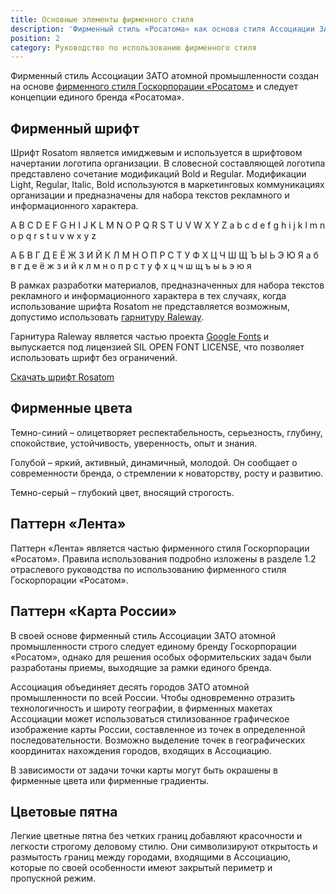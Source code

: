 ```yaml
---
title: Основные элементы фирменного стиля
description: 'Фирменный стиль «Росатома» как основа стиля Ассоциации ЗАТО атомной промышленности.'
position: 2
category: Руководство по использованию фирменного стиля
---
```


Фирменный стиль Ассоциации ЗАТО атомной промышленности создан на основе [фирменного стиля Госкорпорации «Росатом»](https://www.rosatom.ru/journalist/style/) и следует концепции единого бренда «Росатома».

## Фирменный шрифт

Шрифт Rosatom является имиджевым и используется в шрифтовом начертании логотипа организации. В словесной составляющей логотипа представлено сочетание модификаций Bold и Regular. Модификации Light, Regular, Italic, Bold используются в маркетинговых коммуникациях организации и предназначены для набора текстов рекламного и информационного характера.

<div class="font-demo">
  <p>
    A B C D E F G H I J K L M N O P Q R S T U V W X Y Z a b c d e f g h i j k l m n o p q r s t u v w x y z
  </p>
  <p>
    А Б В Г Д Е Ё Ж З И Й К Л М Н О П Р С Т У Ф Х Ц Ч Ш Щ Ъ Ы Ь Э Ю Я а б в г д е ё ж з и й к л м н о п р с т у ф х ц ч ш щ ъ ы ь э ю я
  </p>
</div>

В рамках разработки материалов, предназначенных для набора текстов рекламного и информационного характера в тех случаях, когда использование шрифта Rosatom не представляется возможным, допустимо использовать [гарнитуру Raleway](https://fonts.google.com/specimen/Raleway?subset=cyrillic).

Гарнитура Raleway является частью проекта [Google Fonts](https://fonts.google.com/) и выпускается под лицензией SIL OPEN FONT LICENSE, что позволяет использовать шрифт без ограничений.

<file-download><a href="/download/font.zip" target="_blank">Скачать шрифт Rosatom</a></file-download>

## Фирменные цвета

Темно-синий – олицетворяет респектабельность, серьезность, глубину, спокойствие, устойчивость, уверенность, опыт и знания.

Голубой – яркий, активный, динамичный, молодой. Он сообщает о современности бренда, о стремлении к новаторству, росту и развитию.

Темно-серый – глубокий цвет, вносящий строгость.

<!-- Демонстрация фирменных цветов -->

<!-- Демонстрация фирменных градиентов -->

## Паттерн «Лента»

Паттерн «Лента» является частью фирменного стиля Госкорпорации «Росатом». Правила использования подробно изложены в разделе 1.2 отраслевого руководства по использованию фирменного стиля Госкорпорации «Росатом».

<figure>
  <nuxt-img src="/pattern_tape.png" width="800"></nuxt-img>
</figure>

## Паттерн «Карта России»

В своей основе фирменный стиль Ассоциации ЗАТО атомной промышленности строго следует единому бренду Госкорпорации «Росатом», однако для решения особых оформительских задач были разработаны приемы, выходящие за рамки единого бренда.

Ассоциация объединяет десять городов ЗАТО атомной промышленности по всей России. Чтобы одновременно отразить технологичность и широту географии, в фирменных макетах Ассоциации может использоваться стилизованное графическое изображение карты России, составленное из точек в определенной последовательности. Возможно выделение точек в географических координитах нахождения городов, входящих в Ассоциацию.

<figure>
  <nuxt-img src="/map-triangle.png" width="800"></nuxt-img>
</figure>

В зависимости от задачи точки карты могут быть окрашены в фирменные цвета или фирменные градиенты.

<figure>
  <nuxt-img src="/map-triangle-variable.png" width="800"></nuxt-img>
</figure>

## Цветовые пятна

Легкие цветные пятна без четких границ добавляют красочности и легкости строгому деловому стилю. Они символизируют открытость и размытость границ между городами, входящими в Ассоциацию, которые по своей особенности имеют закрытый периметр и пропускной режим.

<div class="spot spot--1" style="height: 16rem;"></div>